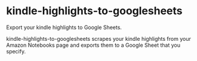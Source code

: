 # kindle-highlights-to-googlesheets
Export your kindle highlights to Google Sheets.

kindle-highlights-to-googlesheets scrapes your kindle highlights from your Amazon Notebooks page and exports them to a Google Sheet that you specify.
